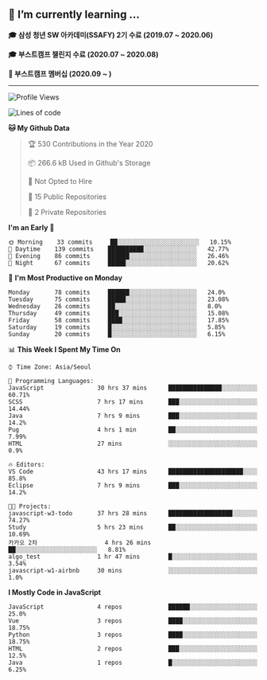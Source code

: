 ## 🌱 I’m currently learning ...

**🎓 삼성 청년 SW 아카데미(SSAFY) 2기 수료 (2019.07 ~ 2020.06)**

**🎓 부스트캠프 챌린지 수료 (2020.07 ~ 2020.08)**

**🏃  부스트캠프 멤버십 (2020.09 ~ )**
 
-----

<!--START_SECTION:waka-->
![Profile Views](http://img.shields.io/badge/Profile%20Views-93-blue)

![Lines of code](https://img.shields.io/badge/From%20Hello%20World%20I%27ve%20Written-34.4%20million%20lines%20of%20code-blue)

**🐱 My Github Data** 

> 🏆 530 Contributions in the Year 2020
 > 
> 📦 266.6 kB Used in Github's Storage 
 > 
> 🚫 Not Opted to Hire
 > 
> 📜 15 Public Repositories
 > 
> 🔑 2 Private Repositories 

**I'm an Early 🐤** 

```text
🌞 Morning    33 commits     ██░░░░░░░░░░░░░░░░░░░░░░░   10.15% 
🌆 Daytime    139 commits    ██████████░░░░░░░░░░░░░░░   42.77% 
🌃 Evening    86 commits     ██████░░░░░░░░░░░░░░░░░░░   26.46% 
🌙 Night      67 commits     █████░░░░░░░░░░░░░░░░░░░░   20.62%

```
📅 **I'm Most Productive on Monday** 

```text
Monday       78 commits     ██████░░░░░░░░░░░░░░░░░░░   24.0% 
Tuesday      75 commits     █████░░░░░░░░░░░░░░░░░░░░   23.08% 
Wednesday    26 commits     ██░░░░░░░░░░░░░░░░░░░░░░░   8.0% 
Thursday     49 commits     ███░░░░░░░░░░░░░░░░░░░░░░   15.08% 
Friday       58 commits     ████░░░░░░░░░░░░░░░░░░░░░   17.85% 
Saturday     19 commits     █░░░░░░░░░░░░░░░░░░░░░░░░   5.85% 
Sunday       20 commits     █░░░░░░░░░░░░░░░░░░░░░░░░   6.15%

```


📊 **This Week I Spent My Time On** 

```text
⌚︎ Time Zone: Asia/Seoul

💬 Programming Languages: 
JavaScript               30 hrs 37 mins      ███████████████░░░░░░░░░░   60.71% 
SCSS                     7 hrs 17 mins       ███░░░░░░░░░░░░░░░░░░░░░░   14.44% 
Java                     7 hrs 9 mins        ███░░░░░░░░░░░░░░░░░░░░░░   14.2% 
Pug                      4 hrs 1 min         ██░░░░░░░░░░░░░░░░░░░░░░░   7.99% 
HTML                     27 mins             ░░░░░░░░░░░░░░░░░░░░░░░░░   0.9%

🔥 Editors: 
VS Code                  43 hrs 17 mins      █████████████████████░░░░   85.8% 
Eclipse                  7 hrs 9 mins        ███░░░░░░░░░░░░░░░░░░░░░░   14.2%

🐱‍💻 Projects: 
javascript-w3-todo       37 hrs 28 mins      ██████████████████░░░░░░░   74.27% 
Study                    5 hrs 23 mins       ██░░░░░░░░░░░░░░░░░░░░░░░   10.69% 
카카오 2차                   4 hrs 26 mins       ██░░░░░░░░░░░░░░░░░░░░░░░   8.81% 
algo_test                1 hr 47 mins        █░░░░░░░░░░░░░░░░░░░░░░░░   3.54% 
javascript-w1-airbnb     30 mins             ░░░░░░░░░░░░░░░░░░░░░░░░░   1.0%

```

**I Mostly Code in JavaScript** 

```text
JavaScript               4 repos             ██████░░░░░░░░░░░░░░░░░░░   25.0% 
Vue                      3 repos             ████░░░░░░░░░░░░░░░░░░░░░   18.75% 
Python                   3 repos             ████░░░░░░░░░░░░░░░░░░░░░   18.75% 
HTML                     2 repos             ███░░░░░░░░░░░░░░░░░░░░░░   12.5% 
Java                     1 repos             █░░░░░░░░░░░░░░░░░░░░░░░░   6.25%

```



<!--END_SECTION:waka-->
